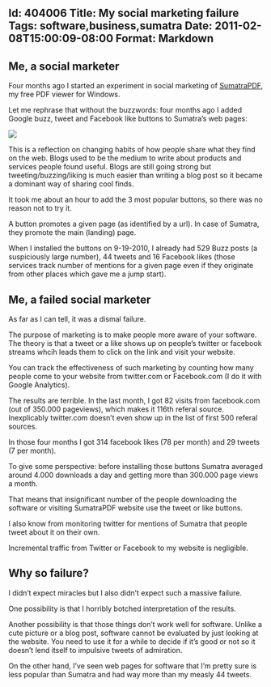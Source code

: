 Id: 404006
Title: My social marketing failure
Tags: software,business,sumatra
Date: 2011-02-08T15:00:09-08:00
Format: Markdown
--------------
Me, a social marketer
---------------------

Four months ago I started an experiment in social marketing of
[SumatraPDF](http://blog.kowalczyk.info/software/sumatrapdf/free-pdf-reader.html),
my free PDF viewer for Windows.

Let me rephrase that without the buzzwords: four months ago I added
Google buzz, tweet and Facebook like buttons to Sumatra’s web pages:

![](=http://kjkpub.s3.amazonaws.com/blog/sumatra/sum-tweet-like.png)

This is a reflection on changing habits of how people share what they
find on the web. Blogs used to be the medium to write about products and
services people found useful. Blogs are still going strong but
tweeting/buzzing/liking is much easier than writing a blog post so it
became a dominant way of sharing cool finds.

It took me about an hour to add the 3 most popular buttons, so there was
no reason not to try it.

A button promotes a given page (as identified by a url). In case of
Sumatra, they promote the main (landing) page.

When I installed the buttons on 9-19-2010, I already had 529 Buzz posts
(a suspiciously large number), 44 tweets and 16 Facebook likes (those
services track number of mentions for a given page even if they
originate from other places which gave me a jump start).

Me, a failed social marketer
----------------------------

As far as I can tell, it was a dismal failure.

The purpose of marketing is to make people more aware of your software.
The theory is that a tweet or a like shows up on people’s twitter or
facebook streams whcih leads them to click on the link and visit your
website.

You can track the effectiveness of such marketing by counting how many
people come to your website from twitter.com or Facebook.com (I do it
with Google Analytics).

The results are terrible. In the last month, I got 82 visits from
facebook.com (out of 350.000 pageviews), which makes it 116th referal
source. Inexplicably twitter.com doesn’t even show up in the list of
first 500 referal sources.

In those four months I got 314 facebook likes (78 per month) and 29
tweets (7 per month).

To give some perspective: before installing those buttons Sumatra
averaged around 4.000 downloads a day and getting more than 300.000 page
views a month.

That means that insignificant number of the people downloading the
software or visiting SumatraPDF website use the tweet or like buttons.

I also know from monitoring twitter for mentions of Sumatra that people
tweet about it on their own.

Incremental traffic from Twitter or Facebook to my website is
negligible.

Why so failure?
---------------

I didn’t expect miracles but I also didn’t expect such a massive
failure.

One possibility is that I horribly botched interpretation of the
results.

Another possibility is that those things don’t work well for software.
Unlike a cute picture or a blog post, software cannot be evaluated by
just looking at the website. You need to use it for a while to decide if
it’s good or not so it doesn’t lend itself to impulsive tweets of
admiration.

On the other hand, I’ve seen web pages for software that I’m pretty sure
is less popular than Sumatra and had way more than my measly 44 tweets.

